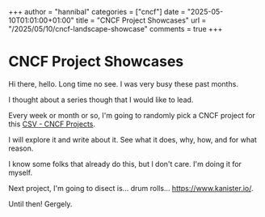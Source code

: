 +++
author = "hannibal"
categories = ["cncf"]
date = "2025-05-10T01:01:00+01:00"
title = "CNCF Project Showcases"
url = "/2025/05/10/cncf-landscape-showcase"
comments = true
+++

# CNCF Project Showcases

Hi there, hello. Long time no see. I was very busy these past months.

I thought about a series though that I would like to lead.

Every week or month or so, I'm going to randomly pick a CNCF project for this [CSV - CNCF Projects](https://landscape.cncf.io/docs/projects.csv).

I will explore it and write about it. See what it does, why, how, and for what reason.

I know some folks that already do this, but I don't care. I'm doing it for myself.

Next project, I'm going to disect is... drum rolls... https://www.kanister.io/.

Until then!
Gergely.